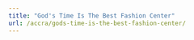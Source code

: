 ```yaml
---
title: "God's Time Is The Best Fashion Center"
url: /accra/gods-time-is-the-best-fashion-center/
---
```

